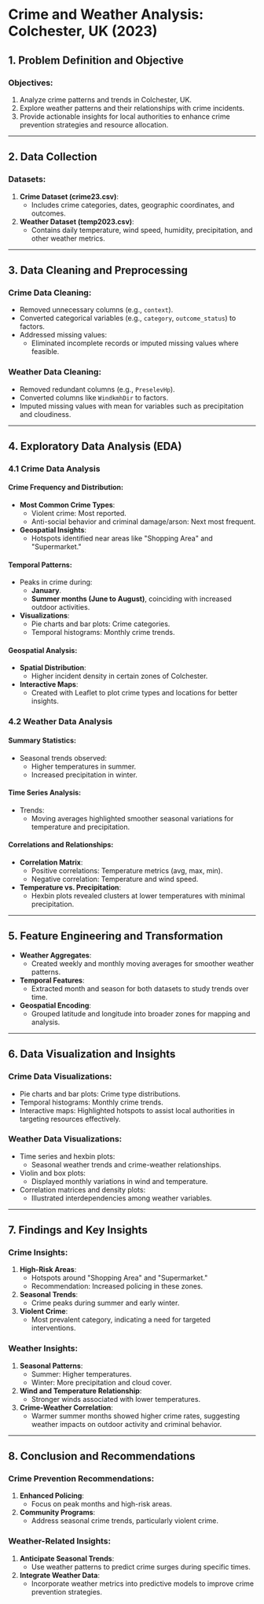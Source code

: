 # Crime and Weather Analysis: Colchester, UK (2023)

## 1. Problem Definition and Objective
### Objectives:
1. Analyze crime patterns and trends in Colchester, UK.
2. Explore weather patterns and their relationships with crime incidents.
3. Provide actionable insights for local authorities to enhance crime prevention strategies and resource allocation.

---

## 2. Data Collection
### Datasets:
1. **Crime Dataset (crime23.csv)**:
   - Includes crime categories, dates, geographic coordinates, and outcomes.
2. **Weather Dataset (temp2023.csv)**:
   - Contains daily temperature, wind speed, humidity, precipitation, and other weather metrics.

---

## 3. Data Cleaning and Preprocessing
### Crime Data Cleaning:
- Removed unnecessary columns (e.g., `context`).
- Converted categorical variables (e.g., `category`, `outcome_status`) to factors.
- Addressed missing values:
  - Eliminated incomplete records or imputed missing values where feasible.

### Weather Data Cleaning:
- Removed redundant columns (e.g., `PreselevHp`).
- Converted columns like `WindkmhDir` to factors.
- Imputed missing values with mean for variables such as precipitation and cloudiness.

---

## 4. Exploratory Data Analysis (EDA)
### 4.1 Crime Data Analysis
#### Crime Frequency and Distribution:
- **Most Common Crime Types**:
  - Violent crime: Most reported.
  - Anti-social behavior and criminal damage/arson: Next most frequent.
- **Geospatial Insights**:
  - Hotspots identified near areas like "Shopping Area" and "Supermarket."

#### Temporal Patterns:
- Peaks in crime during:
  - **January**.
  - **Summer months (June to August)**, coinciding with increased outdoor activities.
- **Visualizations**:
  - Pie charts and bar plots: Crime categories.
  - Temporal histograms: Monthly crime trends.

#### Geospatial Analysis:
- **Spatial Distribution**:
  - Higher incident density in certain zones of Colchester.
- **Interactive Maps**:
  - Created with Leaflet to plot crime types and locations for better insights.

### 4.2 Weather Data Analysis
#### Summary Statistics:
- Seasonal trends observed:
  - Higher temperatures in summer.
  - Increased precipitation in winter.

#### Time Series Analysis:
- Trends:
  - Moving averages highlighted smoother seasonal variations for temperature and precipitation.

#### Correlations and Relationships:
- **Correlation Matrix**:
  - Positive correlations: Temperature metrics (avg, max, min).
  - Negative correlation: Temperature and wind speed.
- **Temperature vs. Precipitation**:
  - Hexbin plots revealed clusters at lower temperatures with minimal precipitation.

---

## 5. Feature Engineering and Transformation
- **Weather Aggregates**:
  - Created weekly and monthly moving averages for smoother weather patterns.
- **Temporal Features**:
  - Extracted month and season for both datasets to study trends over time.
- **Geospatial Encoding**:
  - Grouped latitude and longitude into broader zones for mapping and analysis.

---

## 6. Data Visualization and Insights
### Crime Data Visualizations:
- Pie charts and bar plots: Crime type distributions.
- Temporal histograms: Monthly crime trends.
- Interactive maps: Highlighted hotspots to assist local authorities in targeting resources effectively.

### Weather Data Visualizations:
- Time series and hexbin plots:
  - Seasonal weather trends and crime-weather relationships.
- Violin and box plots:
  - Displayed monthly variations in wind and temperature.
- Correlation matrices and density plots:
  - Illustrated interdependencies among weather variables.

---

## 7. Findings and Key Insights
### Crime Insights:
1. **High-Risk Areas**:
   - Hotspots around "Shopping Area" and "Supermarket."
   - Recommendation: Increased policing in these zones.
2. **Seasonal Trends**:
   - Crime peaks during summer and early winter.
3. **Violent Crime**:
   - Most prevalent category, indicating a need for targeted interventions.

### Weather Insights:
1. **Seasonal Patterns**:
   - Summer: Higher temperatures.
   - Winter: More precipitation and cloud cover.
2. **Wind and Temperature Relationship**:
   - Stronger winds associated with lower temperatures.
3. **Crime-Weather Correlation**:
   - Warmer summer months showed higher crime rates, suggesting weather impacts on outdoor activity and criminal behavior.

---

## 8. Conclusion and Recommendations
### Crime Prevention Recommendations:
1. **Enhanced Policing**:
   - Focus on peak months and high-risk areas.
2. **Community Programs**:
   - Address seasonal crime trends, particularly violent crime.

### Weather-Related Insights:
1. **Anticipate Seasonal Trends**:
   - Use weather patterns to predict crime surges during specific times.
2. **Integrate Weather Data**:
   - Incorporate weather metrics into predictive models to improve crime prevention strategies.

